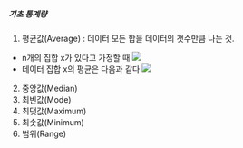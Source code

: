 ##### 기초 통계량

1. 평균값(Average) : 데이터 모든 합을 데이터의 갯수만큼 나눈 것. 
- n개의 집합 x가 있다고 가정할 때 ![](https://latex.codecogs.com/svg.latex?\Large&space;x%20=%20\\{x_{1},%20x_{2},%20...,%20x_{n}\\}) 
- 데이터 집합 x의 평균은 다음과 같다
![](\bar{x}=\frac{x_1+x_2+...+x_3}{n}=\frac{1}{n}(\sum_{i=1}^{n}x_i))

2. 중앙값(Median)
3. 최빈값(Mode)
4. 최댓값(Maximum)
5. 최솟값(Minimum)
6. 범위(Range)

